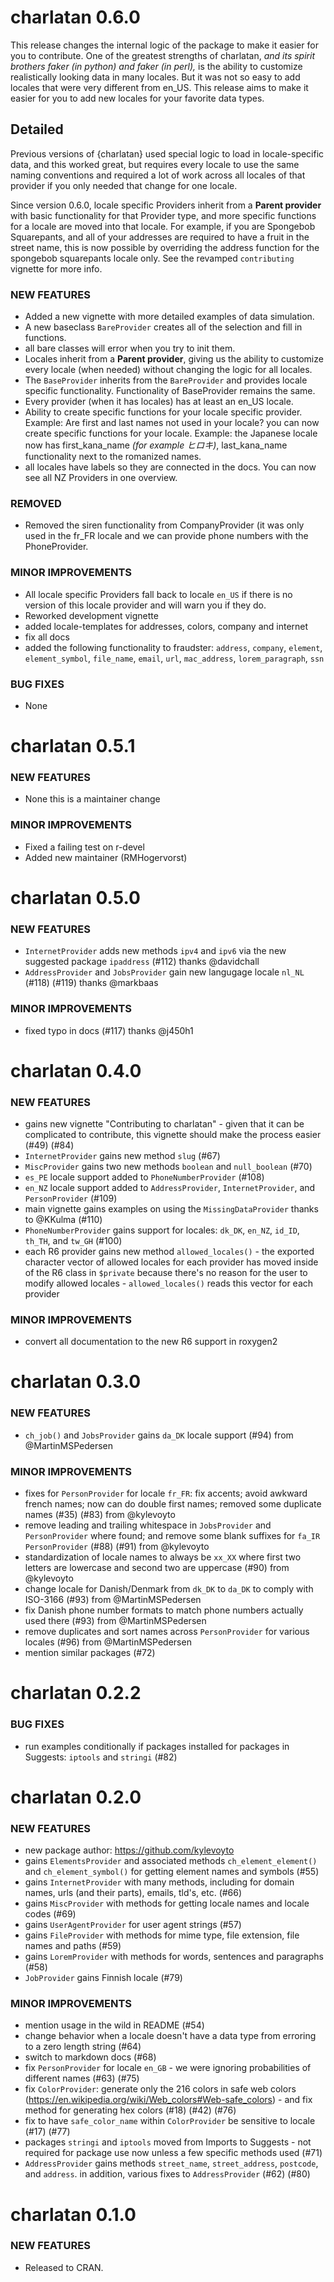 


charlatan 0.6.0
===============
This release changes the internal logic of the package to make it easier for you to contribute.
One of the greatest strengths of charlatan, _and its spirit brothers faker (in python) and faker (in perl),_ is
the ability to customize realistically looking data in many locales.
But it was not so easy to add locales that were very different from en_US. 
This release aims to make it easier for you to add new locales for your favorite
data types.

## Detailed
Previous versions of {charlatan} used special logic to load in locale-specific 
data, and this worked great, but requires every locale to use the same naming 
conventions and required a lot of work across all locales of that provider
if you only needed that change for one locale.

Since version 0.6.0, locale specific Providers inherit from 
a **Parent provider** with basic functionality for that Provider type, 
and more specific functions for a locale are moved into that locale.
For example, if you are Spongebob Squarepants, and all of your addresses are 
required to have a fruit in the street name, this is now possible by 
overriding the address function for the spongebob squarepants locale only. 
See the revamped `contributing` vignette for more info.


### NEW FEATURES
* Added a new vignette with more detailed examples of data simulation. 
* A new baseclass `BareProvider` creates all of the selection and fill in functions.
* all bare classes will error when you try to init them.
* Locales inherit from a **Parent provider**, giving us the ability to customize 
every locale (when needed) without changing the logic for all locales.
* The `BaseProvider` inherits from the `BareProvider` and provides  locale specific functionality. Functionality of BaseProvider remains the same.
* Every provider (when it has locales) has at least an en_US locale.
* Ability to create specific functions for your locale specific provider. Example: Are first and last names not used in your locale? you can now create specific functions for your locale. Example: the Japanese locale now has first_kana_name _(for example ヒロキ)_, last_kana_name functionality next to the romanized names. 
* all locales have labels so they are connected in the docs. You can now see all NZ Providers in one overview.

### REMOVED
* Removed the siren functionality from CompanyProvider (it was only used in the fr_FR locale and we can provide phone numbers with the PhoneProvider.

### MINOR IMPROVEMENTS
* All locale specific Providers fall back to locale `en_US` if there is no version of this locale provider and will warn you if they do.
* Reworked development vignette
* added locale-templates for addresses, colors, company and internet
* fix all docs
* added the following functionality to fraudster: `address`, `company`, `element`, `element_symbol`, `file_name`, `email`, `url`, `mac_address`, `lorem_paragraph`, `ssn`

### BUG FIXES
* None




charlatan 0.5.1
===============

### NEW FEATURES
* None this is a maintainer change

### MINOR IMPROVEMENTS
* Fixed a failing test on r-devel
* Added new maintainer (RMHogervorst)


charlatan 0.5.0
===============

### NEW FEATURES

* `InternetProvider` adds new methods `ipv4` and `ipv6` via the new suggested package `ipaddress` (#112) thanks @davidchall
* `AddressProvider` and `JobsProvider` gain new langugage locale `nl_NL` (#118) (#119) thanks @markbaas

### MINOR IMPROVEMENTS

* fixed typo in docs (#117) thanks @j450h1


charlatan 0.4.0
===============

### NEW FEATURES

* gains new vignette "Contributing to charlatan" - given that it can be complicated to contribute, this vignette should make the process easier (#49) (#84)
* `InternetProvider` gains new method `slug` (#67)
* `MiscProvider` gains two new methods `boolean` and `null_boolean` (#70)
* `es_PE` locale support added to `PhoneNumberProvider` (#108)
* `en_NZ` locale support added to `AddressProvider`, `InternetProvider`, and `PersonProvider` (#109)
* main vignette gains examples on using the `MissingDataProvider` thanks to @KKulma (#110)
* `PhoneNumberProvider` gains support for locales: `dk_DK`, `en_NZ`, `id_ID`, `th_TH`, and `tw_GH` (#100)
* each R6 provider gains new method `allowed_locales()` - the exported character vector of allowed locales for each provider has moved inside of the R6 class in `$private` because there's no reason for the user to modify allowed locales - `allowed_locales()` reads this vector for each provider

### MINOR IMPROVEMENTS

* convert all documentation to the new R6 support in roxygen2


charlatan 0.3.0
===============

### NEW FEATURES

* `ch_job()` and `JobsProvider` gains `da_DK` locale support (#94) from @MartinMSPedersen

### MINOR IMPROVEMENTS

* fixes for `PersonProvider` for locale `fr_FR`: fix accents; avoid awkward french names; now can do double first names; removed some duplicate names   (#35) (#83) from @kylevoyto
* remove leading and trailing whitespace in `JobsProvider` and `PersonProvider` where found; and remove some blank suffixes for `fa_IR` `PersonProvider` (#88) (#91) from @kylevoyto
* standardization of locale names to always be `xx_XX` where first two letters are lowercase and second two are uppercase (#90) from @kylevoyto
* change locale for Danish/Denmark from `dk_DK` to `da_DK` to comply with ISO-3166 (#93) from @MartinMSPedersen
* fix Danish phone number formats to match phone numbers actually used there (#93) from @MartinMSPedersen
* remove duplicates and sort names across `PersonProvider` for various locales (#96) from @MartinMSPedersen
* mention similar packages (#72)


charlatan 0.2.2
===============

### BUG FIXES

* run examples conditionally if packages installed for packages in Suggests: `iptools` and `stringi` (#82)


charlatan 0.2.0
===============

### NEW FEATURES

* new package author: <https://github.com/kylevoyto>
* gains `ElementsProvider` and associated methods `ch_element_element()` and `ch_element_symbol()` for getting element names and symbols (#55)
* gains `InternetProvider` with many methods, including for domain names, urls (and their parts), emails, tld's, etc. (#66)
* gains `MiscProvider` with methods for getting locale names and locale codes  (#69)
* gains `UserAgentProvider` for user agent strings (#57)
* gains `FileProvider` with methods for mime type, file extension, file names and paths (#59)
* gains `LoremProvider` with methods for words, sentences and paragraphs (#58)
* `JobProvider` gains Finnish locale (#79)

### MINOR IMPROVEMENTS

* mention usage in the wild in README (#54)
* change behavior when a locale doesn't have a data type from erroring to a zero length string (#64)
* switch to markdown docs (#68)
* fix `PersonProvider` for locale `en_GB` - we were ignoring probabilities of different names (#63) (#75)
* fix `ColorProvider`: generate only the 216 colors in safe web colors (https://en.wikipedia.org/wiki/Web_colors#Web-safe_colors) - and fix method for generating hex colors (#18) (#42) (#76)
* fix to have `safe_color_name` within `ColorProvider` be sensitive to locale (#17) (#77)
* packages `stringi` and `iptools` moved from Imports to Suggests - not required for package use now unless a few specific methods used (#71)
* `AddressProvider` gains methods `street_name`, `street_address`, `postcode`, and `address`. in addition, various fixes to `AddressProvider`  (#62) (#80)


charlatan 0.1.0
===============

### NEW FEATURES

* Released to CRAN.
